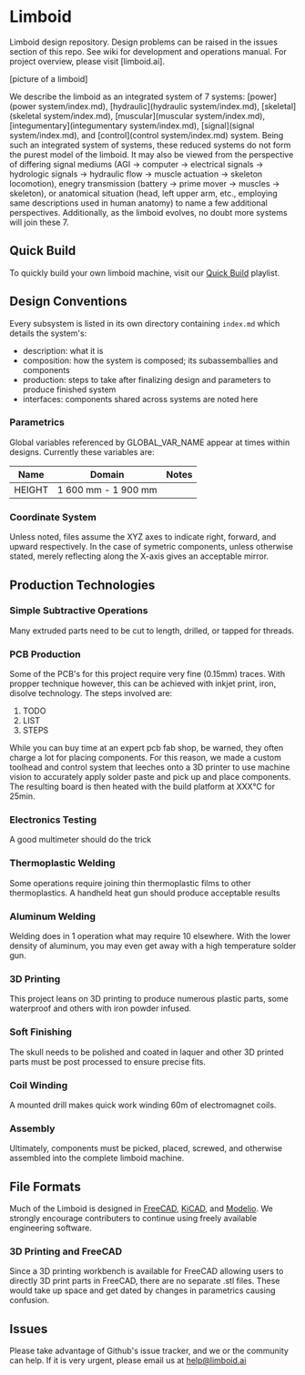 # Limboid

Limboid design repository. Design problems can be raised in the issues section of this repo. See wiki for development and operations manual. For project overview, please visit [limboid.ai].

[picture of a limboid]

We describe the limboid as an integrated system of 7 systems: [power](power system/index.md), [hydraulic](hydraulic system/index.md), [skeletal](skeletal system/index.md), [muscular](muscular system/index.md), [integumentary](integumentary system/index.md), [signal](signal system/index.md), and [control](control system/index.md) system. Being such an integrated system of systems, these reduced systems do not form the purest model of the limboid. It may also be viewed from the perspective of differing signal mediums (AGI &rarr; computer &rarr; electrical signals &rarr; hydrologic signals &rarr; hydraulic flow &rarr; muscle actuation &rarr; skeleton locomotion), enegry transmission (battery &rarr; prime mover &rarr; muscles &rarr; skeleton), or anatomical situation (head, left upper arm, etc., employing same descriptions used in human anatomy) to name a few additional perspectives. Additionally, as the limboid evolves, no doubt more systems will join these 7.

## Quick Build

To quickly build your own limboid machine, visit our [Quick Build](https://www.youtube.com/playlist?list=PLJVJzDoCz7-sVb5Z7Gw86evb6sRxNrpWM) playlist. 

## Design Conventions

Every subsystem is listed in its own directory containing `index.md` which details the system's:
- description: what it is
- composition: how the system is composed; its subassemballies and components
- production: steps to take after finalizing design and parameters to produce finished system
- interfaces: components shared across systems are noted here

### Parametrics

Global variables referenced by GLOBAL_VAR_NAME appear at times within designs. Currently these variables are:

| Name | Domain | Notes |
| ---- | ------ | ----- |
| HEIGHT | 1 600 mm - 1 900 mm | |

### Coordinate System

Unless noted, files assume the XYZ axes to indicate right, forward, and upward respectively. In the case of symetric components, unless otherwise stated, merely reflecting along the X-axis gives an acceptable mirror.

## Production Technologies

### Simple Subtractive Operations

Many extruded parts need to be cut to length, drilled, or tapped for threads.

### PCB Production

Some of the PCB's for this project require very fine (0.15mm) traces. With propper technique however, this can be achieved with inkjet print, iron, disolve technology. The steps involved are:
1. TODO
2. LIST
3. STEPS

While you can buy time at an expert pcb fab shop, be warned, they often charge a lot for placing components. For this reason, we made a custom toolhead and control system that leeches onto a 3D printer to use machine vision to accurately apply solder paste and pick up and place components. The resulting board is then heated with the build platform at XXX&deg;C for 25min.

### Electronics Testing

A good multimeter should do the trick

### Thermoplastic Welding

Some operations require joining thin thermoplastic films to other thermoplastics. A handheld heat gun should produce acceptable results

### Aluminum Welding

Welding does in 1 operation what may require 10 elsewhere. With the lower density of aluminum, you may even get away with a high temperature solder gun. 

### 3D Printing

This project leans on 3D printing to produce numerous plastic parts, some waterproof and others with iron powder infused.

### Soft Finishing

The skull needs to be polished and coated in laquer and other 3D printed parts must be post processed to ensure precise fits.

### Coil Winding

A mounted drill makes quick work winding 60m of electromagnet coils.

### Assembly

Ultimately, components must be picked, placed, screwed, and otherwise assembled into the complete limboid machine.

## File Formats

Much of the Limboid is designed in [FreeCAD](https://www.freecadweb.org/), [KiCAD](http://www.kicad-pcb.org/), and [Modelio](https://www.modelio.org/). We strongly encourage contributers to continue using freely available engineering software.

### 3D Printing and FreeCAD

Since a 3D printing workbench is available for FreeCAD allowing users to directly 3D print parts in FreeCAD, there are no separate .stl files. These would take up space and get dated by changes in parametrics causing confusion.

## Issues

Please take advantage of Github's issue tracker, and we or the community can help. If it is very urgent, please email us at [help@limboid.ai](mailto:help@limboid.ai)